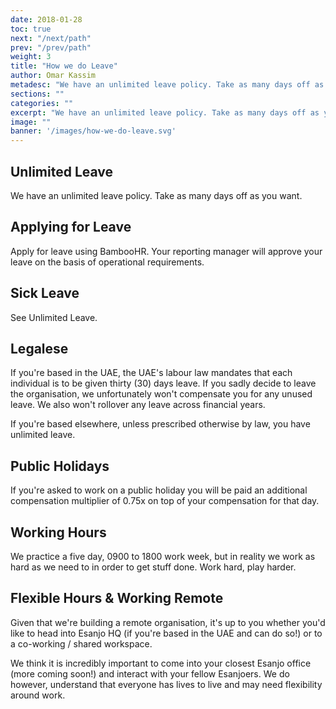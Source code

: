 ```yaml
---
date: 2018-01-28
toc: true
next: "/next/path"
prev: "/prev/path"
weight: 3
title: "How we do Leave"
author: Omar Kassim
metadesc: "We have an unlimited leave policy. Take as many days off as you want."
sections: ""
categories: ""
excerpt: "We have an unlimited leave policy. Take as many days off as you want."
image: ""
banner: '/images/how-we-do-leave.svg'
---
```


## Unlimited Leave
We have an unlimited leave policy. Take as many days off as you want.

## Applying for Leave
Apply for leave using BambooHR. Your reporting manager will approve your leave on the basis of operational requirements.

## Sick Leave
See Unlimited Leave.

## Legalese
If you're based in the UAE, the UAE's labour law mandates that each individual is to be given thirty (30) days leave. If you sadly decide to leave the organisation, we unfortunately won't compensate you for any unused leave. We also won't rollover any leave across financial years.

If you're based elsewhere, unless prescribed otherwise by law, you have unlimited leave.

## Public Holidays
If you're asked to work on a public holiday you will be paid an additional compensation multiplier of 0.75x on top of your compensation for that day.

## Working Hours
We practice a five day, 0900 to 1800 work week, but in reality we work as hard as we need to in order to get stuff done. Work hard, play harder.

## Flexible Hours & Working Remote
Given that we're building a remote organisation, it's up to you whether you'd like to head into Esanjo HQ (if you're based in the UAE and can do so!) or to a co-working / shared workspace.


We think it is incredibly important to come into your closest Esanjo office (more coming soon!) and interact with your fellow Esanjoers. We do however, understand that everyone has lives to live and may need flexibility around work.
